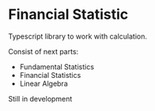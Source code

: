 # Financial Statistic

Typescript library to work with calculation.

Consist of next parts:

- Fundamental Statistics
- Financial Statistics
- Linear Algebra

Still in development
